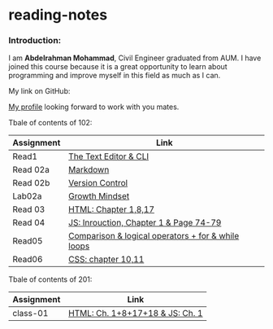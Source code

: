 # reading-notes

### Introduction:

I am **Abdelrahman Mohammad**, Civil Engineer graduated from AUM. I have joined this course because it is a great opportunity to learn about programming and improve myself in this field as much as I can. 

My link on GitHub:

[My profile](https://github.com/Daour211) looking forward to work with you mates. 

Tbale of contents of 102: 
  
|   Assignment     | Link                                                                 |
|------------------|----------------------------------------------------------------------|
|Read1             | [The Text Editor & CLI](102/read1.md)                                | 
|Read 02a          | [Markdown](102/read02a.md)                                           |
|Read 02b          | [Version Control](102/read02b.md)                                    | 
|Lab02a            | [Growth Mindset](102/lab02a)                                         | 
|Read 03           | [HTML: Chapter 1,8,17](102/read03.md)                                |
|Read 04           | [JS: Inrouction, Chapter 1 & Page 74-79](102/read04.md)              |
|Read05            | [ Comparison & logical operators + for & while loops](102/read05.md) |
|Read06            | [ CSS: chapter 10,11](102/read06.md)                                 |



Tbale of contents of 201: 
  
|   Assignment     | Link                                              |
|------------------|---------------------------------------------------|
|class-01          | [HTML: Ch. 1+8+17+18 & JS: Ch. 1](102/class-01.md)| 
